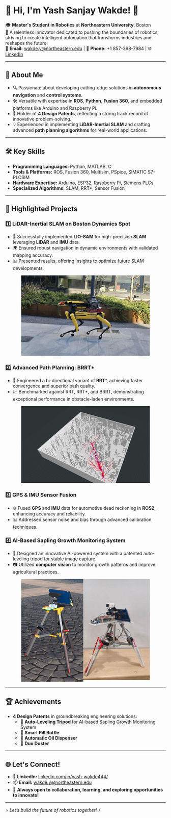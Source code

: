 # 👋 Hi, I'm Yash Sanjay Wakde! 🚀

🎓 **Master's Student in Robotics** at **Northeastern University**, Boston  
📍 A relentless innovator dedicated to pushing the boundaries of robotics, striving to create intelligent automation that transforms industries and reshapes the future.  
📧 **Email:** wakde.y@northeastern.edu | 📱 **Phone:** +1 857-398-7984 | 🌐 [LinkedIn](https://linkedin.com/in/yash-wakde444/)

---

## 🌟 About Me

- 🔍 Passionate about developing cutting-edge solutions in **autonomous navigation** and **control systems**.  
- 🛠️ Versatile with expertise in **ROS**, **Python**, **Fusion 360**, and embedded platforms like Arduino and Raspberry Pi.  
- 📜 Holder of **4 Design Patents**, reflecting a strong track record of innovative problem-solving.  
- 💡 Experienced in implementing **LiDAR-Inertial SLAM** and crafting advanced **path planning algorithms** for real-world applications.  

---

## 🛠️ Key Skills

- **Programming Languages:** Python, MATLAB, C  
- **Tools & Platforms:** ROS, Fusion 360, Multisim, PSpice, SIMATIC S7-PLCSIM  
- **Hardware Expertise:** Arduino, ESP32, Raspberry Pi, Siemens PLCs  
- **Specialized Algorithms:** SLAM, RRT*, Sensor Fusion  

---

## 📂 Highlighted Projects

### 1️⃣ **LiDAR-Inertial SLAM on Boston Dynamics Spot**
- 🦾 Successfully implemented **LIO-SAM** for high-precision **SLAM** leveraging **LiDAR** and **IMU** data.  
- 🌍 Ensured robust navigation in dynamic environments with validated mapping accuracy.  
- 📊 Presented results, offering insights to optimize future SLAM developments.
<div align="center">
	<img width = "80%" src="spot2.JPG">
</div>

### 2️⃣ **Advanced Path Planning: BRRT***
- 🚀 Engineered a bi-directional variant of **RRT***, achieving faster convergence and superior path quality.  
- 📈 Benchmarked against RRT, RRT*, and BRRT, demonstrating exceptional performance in obstacle-laden environments.  
<div align="center">
	<img width = "80%" src="brrtstar 2.png">
</div>


### 3️⃣ **GPS & IMU Sensor Fusion**
- 🌐 Fused **GPS** and **IMU** data for automotive dead reckoning in **ROS2**, enhancing accuracy and reliability.  
- 📊 Addressed sensor noise and bias through advanced calibration techniques.  

### 4️⃣ **AI-Based Sapling Growth Monitoring System**
- 🌱 Designed an innovative AI-powered system with a patented auto-leveling tripod for stable image capture.  
- 📷 Utilized **computer vision** to monitor growth patterns and improve agricultural practices.  
<div align="center">
	<img width = "80%" src="bamboo tracker.png">
</div>

---

## 🏆 Achievements

- **4 Design Patents** in groundbreaking engineering solutions:  
  - 🎯 **Auto-Leveling Tripod** for AI-based Sapling Growth Monitoring System  
  - 🎯 **Smart Pill Bottle**  
  - 🎯 **Automatic Oil Dispenser**  
  - 🎯 **Duo Duster**  

---

## 🌐 Let's Connect!

- 📝 **LinkedIn:** [linkedin.com/in/yash-wakde444/](https://linkedin.com/in/yash-wakde444/)  
- 📫 **Email:** wakde.y@northeastern.edu  
- 🌟 **Always open to collaboration, learning, and exploring opportunities to innovate!**  

---

⚡ *Let’s build the future of robotics together!* ⚡
